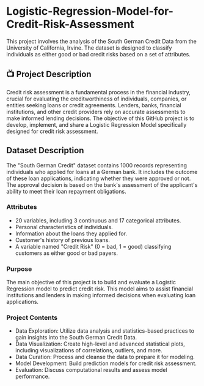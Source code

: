 # Logistic-Regression-Model-for-Credit-Risk-Assessment
This project involves the analysis of the South German Credit Data from the University of California, Irvine. The dataset is designed to classify individuals as either good or bad credit risks based on a set of attributes.

## 📺 Project Description
Credit risk assessment is a fundamental process in the financial industry, crucial for evaluating the creditworthiness of individuals, companies, or entities seeking loans or credit agreements. Lenders, banks, financial institutions, and other credit providers rely on accurate assessments to make informed lending decisions. The objective of this GitHub project is to develop, implement, and share a Logistic Regression Model specifically designed for credit risk assessment.

## Dataset Description
The "South German Credit" dataset contains 1000 records representing individuals who applied for loans at a German bank. It includes the outcome of these loan applications, indicating whether they were approved or not. The approval decision is based on the bank's assessment of the applicant's ability to meet their loan repayment obligations.

### Attributes
* 20 variables, including 3 continuous and 17 categorical attributes.
* Personal characteristics of individuals.
* Information about the loans they applied for.
* Customer's history of previous loans.
* A variable named "Credit Risk" (0 = bad, 1 = good) classifying customers as either good or bad payers.

### Purpose
The main objective of this project is to build and evaluate a Logistic Regression model to predict credit risk. This model aims to assist financial institutions and lenders in making informed decisions when evaluating loan applications.

### Project Contents
* Data Exploration: Utilize data analysis and statistics-based practices to gain insights into the South German Credit Data.
* Data Visualization: Create high-level and advanced statistical plots, including visualizations of correlations, outliers, and more.
* Data Curation: Process and cleanse the data to prepare it for modeling.
* Model Development: Build prediction models for credit risk assessment.
* Evaluation: Discuss computational results and assess model performance.

